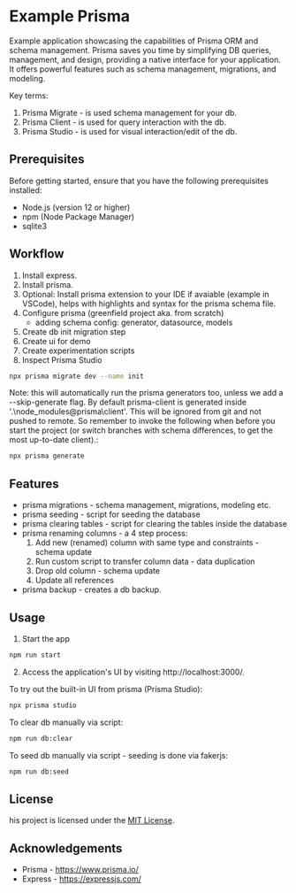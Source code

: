 # **Example Prisma**

Example application showcasing the capabilities of Prisma ORM and schema management. Prisma saves you time by simplifying DB queries, management, and design, providing a native interface for your application. It offers powerful features such as schema management, migrations, and modeling.

Key terms:
1. Prisma Migrate - is used schema management for your db.
2. Prisma Client - is used for query interaction with the db.
3. Prisma Studio - is used for visual interaction/edit of the db.

## **Prerequisites**

Before getting started, ensure that you have the following prerequisites installed:

- Node.js (version 12 or higher)
- npm (Node Package Manager)
- sqlite3

## **Workflow**

1. Install express.
2. Install prisma.
3. Optional: Install prisma extension to your IDE if avaiable (example in VSCode), helps with highlights and syntax for the prisma schema file.
4. Configure prisma (greenfield project aka. from scratch)
   - adding schema config: generator, datasource, models
5. Create db init migration step
6. Create ui for demo
7. Create experimentation scripts
8. Inspect Prisma Studio

```sh
npx prisma migrate dev --name init
```
Note: this will automatically run the prisma generators too, unless we add a --skip-generate flag. By default prisma-client is generated inside '.\node_modules\@prisma\client'. This will be ignored from git and not pushed to remote. So remember to invoke the following when before you start the project (or switch branches with schema differences, to get the most up-to-date client).:

```sh
npx prisma generate
```

## **Features**

- prisma migrations - schema management, migrations, modeling etc.
- prisma seeding - script for seeding the database
- prisma clearing tables - script for clearing the tables inside the database
- prisma renaming columns - a 4 step process:
   1. Add new (renamed) column with same type and constraints - schema update
   2. Run custom script to transfer column data - data duplication
   3. Drop old column - schema update
   4. Update all references
- prisma backup - creates a db backup.

## **Usage**

1. Start the app
```sh
npm run start
```
2. Access the application's UI by visiting http://localhost:3000/.

To try out the built-in UI from prisma (Prisma Studio):
```sh
npx prisma studio
```

To clear db manually via script:
```sh
npm run db:clear
```

To seed db manually via script - seeding is done via fakerjs:
```sh
npm run db:seed
```
## **License**
his project is licensed under the [MIT License](./LICENSE).

## **Acknowledgements**
- Prisma - https://www.prisma.io/
- Express - https://expressjs.com/